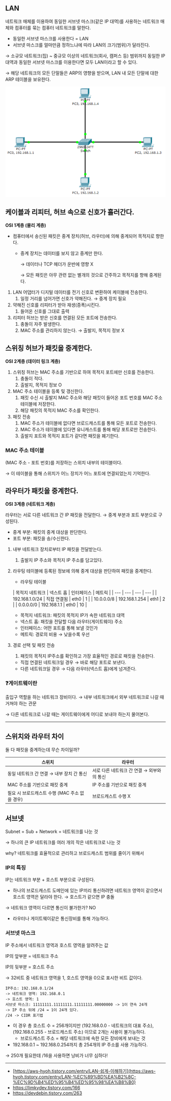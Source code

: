 ## LAN

네트워크 매체를 이용하여 동일한 서브넷 마스크(같은 IP 대역)를 사용하는 네트워크 매체와 컴퓨터를 묶는 컴퓨터 네트워크를 말한다.

- 동일한 서브넷 마스크를 사용한다 = LAN
- 서브넷 마스크를 얼마만큼 정하느냐에 따라 LAN의 크기(범위)가 달라진다.

→ 소규모 네트워크(집) ~ 중규모 이상의 네트워크(회사, 캠퍼스 등) 범위까지 동일한 IP 대역과 동일한 서브넷 마스크를 이용한다면 모두 LAN이라고 할 수 있다.

→ 해당 네트워크의 모든 단말들은 ARP의 영향을 받으며, LAN 내 모든 단말에 대한 ARP 테이블을 보유한다.

![image.png](image.png)

## 케이블과 리피터, 허브 속으로 신호가 흘러간다.

**OSI 1계층 (물리 계층)**

- 컴퓨터에서 송신된 패킷은 중계 장치(허브, 라우터)에 의해 중계되어 목적지로 향한다.
    - 중계 장치는 데이터를 보지 않고 중계만 한다.

      → 데이터나 TCP 헤더가 운반에 영향 X

      → 모든 패킷은 아무 관련 없는 별개의 것으로 간주하고 목적지를 향해 중계된다.

1. LAN 어댑터가 디지털 데이터를 전기 신호로 변환하여 케이블에 전송한다.
    1. 일정 거리를 넘어가면 신호가 약해진다. → 중계 장치 필요
2. 약해진 신호를 리피터가 받아 재생(증폭)시킨다.
    1. 들어온 신호를 그대로 출력
3. 리피터 허브는 받은 신호를 연결된 모든 포트에 전송한다.
    1. 충돌이 자주 발생한다.
    2. MAC 주소를 관리하지 않는다. → 출발지, 목적지 정보 X

## 스위칭 허브가 패킷을 중계한다.

**OSI 2계층 (데이터 링크 계층)**

1. 스위칭 허브는 MAC 주소를 기반으로 하여 목적지 포트에만 신호를 전송한다.
    1. 충돌이 적다.
    2. 출발지, 목적지 정보 O
2. MAC 주소 테이블을 등록 및 갱신한다.
    1. 패킷 수신 시 출발지 MAC 주소와 해당 패킷이 들어온 포트 번호를 MAC 주소 테이블에 저장한다.
    2. 해당 패킷의 목적지 MAC 주소를 확인한다.
3. 패킷 전송
    1. MAC 주소가 테이블에 없다면 브로드캐스트를 통해 모든 포트로 전송한다.
    2. MAC 주소가 테이블에 있다면 유니캐스트를 통해 해당 포트로만 전송한다.
    3. 출발지 포트와 목적지 포트가 같다면 패킷을 폐기한다.

### MAC 주소 테이블

(MAC 주소 - 포트 번호)를 저장하는 스위치 내부의 테이블이다.

→ 이 테이블을 통해 스위치가 어느 장치가 어느 포트에 연결되었는지 기억한다.

## 라우터가 패킷을 중계한다.

**OSI 3계층 (네트워크 계층)**

라우터는 서로 다른 네트워크 간 IP 패킷을 전달한다. → 중계 부분과 포트 부분으로 구성된다.

- 중계 부분: 패킷의 중계 대상을 판단한다.
- 포트 부분: 패킷을 송/수신한다.
1. 내부 네트워크 장치로부터 IP 패킷을 전달받는다.
    1. 출발지 IP 주소와 목적지 IP 주소를 담고있다.
2. 라우팅 테이블에 등록된 정보에 의해 중계 대상을 판단하여 패킷을 중계한다.
    - 라우팅 테이블

   | 목적지 네트워크 | 넥스트 홉 | 인터페이스 | 메트릭 |
       | --- | --- | --- | --- |
   | 192.168.1.0/24 | 직접 연결됨 | eth0 | 1 |
   | 10.0.0.0/8 | 192.168.1.254 | eth1 | 2 |
   | 0.0.0.0/0 | 192.168.1.1 | eth0 | 10 |
    - 목적지 네트워크: 패킷의 목적지 IP가 속한 네트워크 대역
    - 넥스트 홉: 패킷을 전달할 다음 라우터(게이트웨이) 주소
    - 인터페이스: 어떤 포트를 통해 보낼 것인가
    - 메트릭: 경로의 비용 → 낮을수록 우선
3. 경로 선택 및 패킷 전송
    1. 패킷의 목적지 IP주소를 확인하고 가장 효율적인 경로로 패킷을 전송한다.
    - 직접 연결된 네트워크일 경우 → 바로 해당 포트로 보낸다.
    - 다른 네트워크일 경우 → 다음 라우터(넥스트 홉)에게 넘겨준다.

### ❓게이트웨이란

출입구 역할을 하는 네트워크 장비이다. → 내부 네트워크에서 외부 네트워크로 나갈 때 거쳐야 하는 관문

→ 다른 네트워크로 나갈 때는 게이트웨이에게 어디로 보내야 하는지 물어본다.

---

## 스위치와 라우터 차이

둘 다 패킷을 중계하는데 무슨 차이일까?

| 스위치 | 라우터 |
| --- | --- |
| 동일 네트워크 간 연결 → 내부 장치 간 통신 | 서로 다른 네트워크 간 연결 → 외부와의 통신 |
| MAC 주소를 기반으로 패킷 중계 | IP 주소를 기반으로 패킷 중계 |
| 필요 시 브로드캐스트 수행 (MAC 주소 없을 경우) | 브로드캐스트 수행 X |

## 서브넷

Subnet = Sub + Network = 네트워크를 나눈 것

→ 하나의 큰 IP 네트워크를 여러 개의 작은 네트워크로 나눈 것

why? 네트워크를 효율적으로 관리하고 브로드캐스트 범위를 줄이기 위해서

### IP의 특징

IP는 네트워크 부분 + 호스트 부분으로 구성된다.

- 하나의 브로드캐스트 도메인에 있는 IP끼리 통신하려면 네트워크 영역이 같으면서 호스트 영역은 달라야 한다. → 호스트가 같으면 IP 충돌

→ 네트워크 영역이 다르면 통신이 불가한가? NO

- 라우터나 게이트웨이같은 통신장비를 통해 가능하다.

### 서브넷 마스크

IP 주소에서 네트워크 영역과 호스트 영역을 알려주는 값

IP의 앞부분 = 네트워크 주소

IP의 뒷부분 = 호스트 주소

→ 32비트 중 네트워크 영역을 1, 호스트 영역을 0으로 표시한 비트 값이다.

```
IP주소: 192.168.0.1/24
-> 네트워크 영역: 192.168.0.1
-> 호스트 영역: 1
서브넷 마스크: 11111111.11111111.11111111.00000000 -> 1이 연속 24개
-> IP 주소 뒤에 /24 = 1이 24개 있다.
/24 -> CIDR 표기법
```

- 이 경우 총 호스트 수 = 256개이지만 (192.168.0.0 - 네트워크의 대표 주소), (192.168.0.255 - 브로드캐스트 주소) 이므로 2개는 사용이 불가능하다.
    - 브로드캐스트 주소 = 해당 네트워크에 속한 모든 장비에게 보내는 것
- 192.168.0.1 ~ 192.168.0.254까지 총 254개의 IP 주소를 사용 가능하다.

→ 250개 필요한데 /16을 사용하면 낭비가 너무 심하다!

---

- [https://aws-hyoh.tistory.com/entry/LAN-쉽게-이해하기](https://aws-hyoh.tistory.com/entry/LAN-%EC%89%BD%EA%B2%8C-%EC%9D%B4%ED%95%B4%ED%95%98%EA%B8%B0)
- https://limkydev.tistory.com/166
- https://devdebin.tistory.com/263